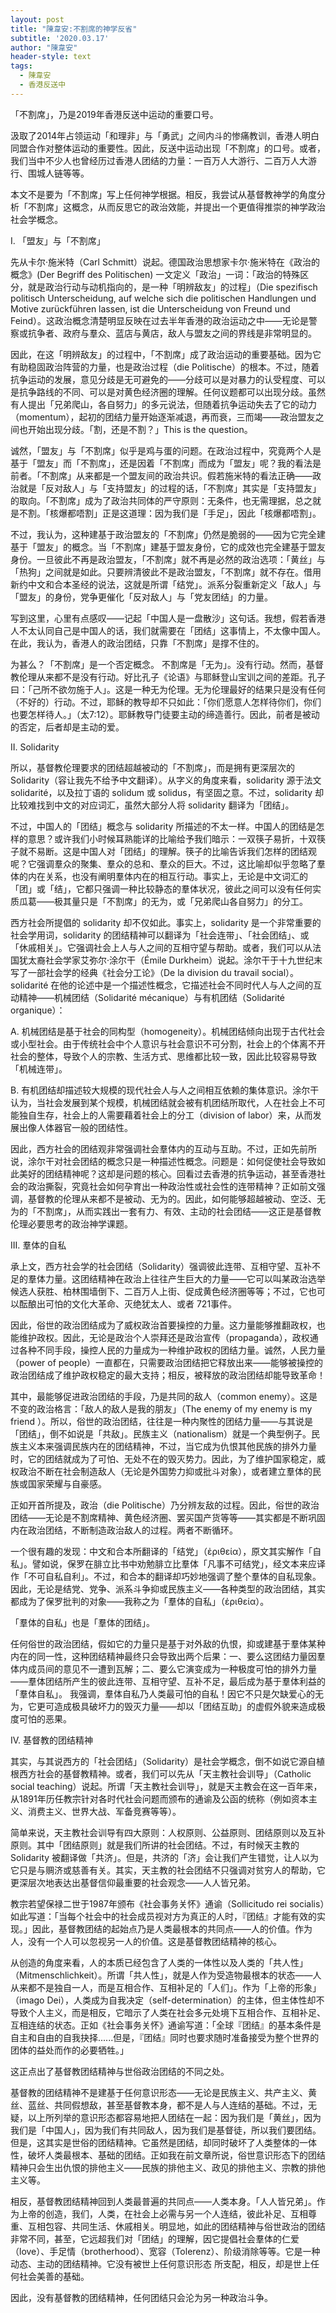 ```yaml
---
layout: post
title: "陳韋安:不割席的神学反省"
subtitle: '2020.03.17'
author: "陳韋安"
header-style: text
tags:
  - 陳韋安
  - 香港反送中
---
```


「不割席」，乃是2019年香港反送中运动的重要口号。 

汲取了2014年占领运动「和理非」与「勇武」之间内斗的惨痛教训，香港人明白同盟合作对整体运动的重要性。因此，反送中运动出现「不割席」的口号。或者，我们当中不少人也曾经历过香港人团结的力量：一百万人大游行、二百万人大游行、围城人链等等。 

本文不是要为「不割席」写上任何神学根据。相反，我尝试从基督教神学的角度分析「不割席」这概念，从而反思它的政治效能，并提出一个更值得推崇的神学政治社会学概念。 

I. 「盟友」与「不割席」

先从卡尔·施米特（Carl Schmitt）说起。德国政治思想家卡尔·施米特在《政治的概念》(Der Begriff des Politischen) 一文定义「政治」一词：「政治的特殊区分，就是政治行动与动机指向的，是一种「明辨敌友」的过程」（Die spezifisch politisch Unterscheidung, auf welche sich die politischen Handlungen und Motive zurückführen lassen, ist die Unterscheidung von Freund und Feind）。这政治概念清楚明显反映在过去半年香港的政治运动之中——无论是警察或抗争者、政府与羣众、蓝店与黄店，敌人与盟友之间的界线是非常明显的。 

因此，在这「明辨敌友」的过程中，「不割席」成了政治运动的重要基础。因为它有助稳固政治阵营的力量，也是政治过程（die Politische）的根本。不过，随着抗争运动的发展，意见分歧是无可避免的——分歧可以是对暴力的认受程度、可以是抗争路线的不同、可以是对黄色经济圈的理解。任何议题都可以出现分歧。虽然有人提出「兄弟爬山，各自努力」的多元说法，但随着抗争运动失去了它的动力（momentum），起初的团结力量开始逐渐减退，再而衰，三而竭——政治盟友之间也开始出现分歧。「割，还是不割？」This is the question。 

诚然，「盟友」与「不割席」似乎是鸡与蛋的问题。在政治过程中，究竟两个人是基于「盟友」而「不割席」，还是因着「不割席」而成为「盟友」呢？我的看法是前者。「不割席」从来都是一个盟友间的政治共识。假若施米特的看法正确——政治就是「反对敌人」与「支持盟友」的过程的话，「不割席」其实是「支持盟友」的取向。「不割席」成为了政治共同体的严守原则：无条件，也无需理据，总之就是不割。「核爆都唔割」正是这道理：因为我们是「手足」，因此「核爆都唔割」。 

不过，我认为，这种建基于政治盟友的「不割席」仍然是脆弱的——因为它完全建基于「盟友」的概念。当「不割席」建基于盟友身份，它的成效也完全建基于盟友身份。一旦彼此不再是政治盟友，「不割席」就不再是必然的政治选项：「黄丝」与「热狗」之间就是如此。只要辨清彼此不是政治盟友，「不割席」就不存在。借用新约中文和合本圣经的说法，这就是所谓「结党」。派系分裂重新定义「敌人」与「盟友」的身份，党争更催化「反对敌人」与「党友团结」的力量。 

写到这里，心里有点感叹——记起「中国人是一盘散沙」这句话。我想，假若香港人不太认同自己是中国人的话，我们就需要在「团结」这事情上，不太像中国人。在此，我认为，香港人的政治团结，只靠「不割席」是撑不住的。

为甚么？「不割席」是一个否定概念。 不割席是「无为」。没有行动。然而，基督教伦理从来都不是没有行动。好比孔子《论语》与耶稣登山宝训之间的差距。孔子曰：「己所不欲勿施于人」。这是一种无为伦理。无为伦理最好的结果只是没有任何（不好的）行动。不过，耶稣的教导却不只如此：「你们愿意人怎样待你们，你们也要怎样待人。」（太7:12）。耶稣教导门徒要主动的缔造善行。因此，前者是被动的否定，后者却是主动的爱。 

II. Solidarity

所以，基督教伦理要求的团结超越被动的「不割席」，而是拥有更深层次的 Solidarity（容让我先不给予中文翻译）。从字义的角度来看，solidarity 源于法文 solidarité，以及拉丁语的 solidum 或 solidus，有坚固之意。不过，solidarity 却比较难找到中文的对应词汇，虽然大部分人将 solidarity 翻译为「团结」。 

不过，中国人的「团结」概念与 solidarity 所描述的不太一样。中国人的团结是怎样的意思？或许我们小时候耳熟能详的比喻给予我们暗示：一双筷子易折，十双筷子就不易断。这是中国人对「团结」的理解。筷子的比喻告诉我们怎样的团结观呢？它强调羣众的聚集、羣众的总和、羣众的巨大。不过，这比喻却似乎忽略了羣体的内在关系，也没有阐明羣体内在的相互行动。事实上，无论是中文词汇的「团」或「结」，它都只强调一种比较静态的羣体状况，彼此之间可以没有任何实质瓜葛——极其量只是「不割席」的无为，或「兄弟爬山各自努力」的分工。 

西方社会所提倡的 solidarity 却不仅如此。事实上，solidarity 是一个非常重要的社会学用词，solidarity 的团结精神可以翻译为「社会连带」、「社会团结」、或「休戚相关」。它强调社会上人与人之间的互相守望与帮助。或者，我们可以从法国犹太裔社会学家艾弥尔·涂尔干（Émile Durkheim）说起。涂尔干于十九世纪末写了一部社会学的经典《社会分工论》（De la division du travail social）。solidarité 在他的论述中是一个描述性概念，它描述社会不同时代人与人之间的互动精神——机械团结（Solidarité mécanique）与有机团结（Solidarité organique）： 

A. 机械团结是基于社会的同构型（homogeneity）。机械团结倾向出现于古代社会或小型社会。由于传统社会中个人意识与社会意识不可分割，社会上的个体离不开社会的整体，导致个人的宗教、生活方式、思维都比较一致，因此比较容易导致「机械连带」。 

B. 有机团结却描述较大规模的现代社会人与人之间相互依赖的集体意识。涂尔干认为，当社会发展到某个规模，机械团结就会被有机团结所取代，人在社会上不可能独自生存，社会上的人需要藉着社会上的分工（division of labor）来，从而发展出像人体器官一般的团结性。 

因此，西方社会的团结观非常强调社会羣体内的互动与互助。不过，正如先前所说，涂尔干对社会团结的概念只是一种描述性概念。问题是：如何促使社会导致如此美好的团结精神呢？这却是问题的核心。回看过去香港的抗争运动，甚至香港社会的政治撕裂，究竟社会如何孕育出一种政治性或社会性的连带精神？正如前文强调，基督教的伦理从来都不是被动、无为的。因此，如何能够超越被动、空泛、无为的「不割席」，从而实践出一套有力、有效、主动的社会团结——这正是基督教伦理必要思考的政治神学课题。 

III. 羣体的自私

承上文，西方社会学的社会团结（Solidarity）强调彼此连带、互相守望、互补不足的羣体力量。这团结精神在政治上往往产生巨大的力量——它可以叫某政治选举候选人获胜、柏林围墙倒下、二百万人上街、促成黄色经济圈等等；不过，它也可以酝酿出可怕的文化大革命、灭绝犹太人、或者 721事件。 

因此，俗世的政治团结成为了威权政治首要操控的力量。这力量能够推翻政权，也能维护政权。因此，无论是政治个人崇拜还是政治宣传（propaganda），政权通过各种不同手段，操控人民的力量成为一种维护政权的团结力量。诚然，人民力量（power of people）一直都在，只需要政治团结把它释放出来——能够被操控的政治团结成了维护政权稳定的最大支持；相反，被释放的政治团结却能导致革命！ 

其中，最能够促进政治团结的手段，乃是共同的敌人（common enemy）。这是不变的政治格言：「敌人的敌人是我的朋友」（The enemy of my enemy is my friend ）。所以，俗世的政治团结，往往是一种内聚性的团结力量——与其说是「团结」，倒不如说是「共敌」。民族主义（nationalism）就是一个典型例子。民族主义本来强调民族内在的团结精神，不过，当它成为仇恨其他民族的排外力量时，它的团结就成为了可怕、无处不在的毁灭势力。因此，为了维护国家稳定，威权政治不断在社会制造敌人（无论是外国势力抑或批斗对象），或者建立羣体的民族或国家荣耀与自豪感。 

正如开首所提及，政治（die Politische）乃分辨友敌的过程。因此，俗世的政治团结——无论是不割席精神、黄色经济圈、罢买国产货等等——其实都是不断巩固内在政治团结，不断制造政治敌人的过程。两者不断循环。 

一个很有趣的发现：中文和合本所翻译的「结党」（ἐριθεία），原文其实解作「自私」。譬如说，保罗在腓立比书中劝勉腓立比羣体「凡事不可结党」，经文本来应译作「不可自私自利」。不过，和合本的翻译却巧妙地强调了整个羣体的自私现象。因此，无论是结党、党争、派系斗争抑或民族主义——各种类型的政治团结，其实都成为了保罗批判的对象——我称之为「羣体的自私」（ἐριθεία）。 

「羣体的自私」也是「羣体的团结」。

任何俗世的政治团结，假如它的力量只是基于对外敌的仇恨，抑或建基于羣体某种内在的同一性，这种团结精神最终只会导致出两个后果：一、要么这团结力量因羣体内成员间的意见不一遭到瓦解；二、要么它演变成为一种极度可怕的排外力量——羣体团结所产生的彼此连带、互相守望、互补不足，最后成为基于羣体利益的「羣体自私」。 我强调，羣体自私乃人类最可怕的自私！因它不只是欠缺爱心的无为，它更可造成极具破坏力的毁灭力量——却以「团结互助」的虚假外貌来造成极度可怕的恶果。

IV. 基督教的团结精神

其实，与其说西方的「社会团结」（Solidarity）是社会学概念，倒不如说它源自植根西方社会的基督教精神。或者，我们可以先从「天主教社会训导」（Catholic social teaching）说起。所谓「天主教社会训导」，就是天主教会在这一百年来，从1891年历任教宗针对各时代社会问题而颁布的通谕及公函的统称（例如资本主义、消费主义、世界大战、军备竞赛等等）。

简单来说，天主教社会训导有四大原则：人权原则、公益原则、团结原则以及互补原则。其中「团结原则」就是我们所讲的社会团结。不过，有时候天主教的 Solidarity 被翻译做「共济」。但是，共济的「济」会让我们产生错觉，让人以为它只是与赒济或慈善有关。其实，天主教的社会团结不只强调对贫穷人的帮助，它更深层次地表达出基督信仰最重要的社会观念——人人皆兄弟。

教宗若望保禄二世于1987年颁布《社会事务关怀》通谕（Sollicitudo rei socialis）如此写道：「当每个社会中的社会成员视对方为真正的人时，『团结』才能有效的实现。」因此，基督教团结的起始点乃是人类最根本的共同点——人的价值。作为人，没有一个人可以忽视另一人的价值。这是基督教团结精神的核心。

从创造的角度来看，人的本质已经包含了人类的一体性以及人类的「共人性」（Mitmenschlichkeit）。所谓「共人性」，就是人作为受造物最根本的状态——人从来都不是独自一人，而是互相合作、互相补足的「人们」。作为「上帝的形象」（imago Dei），人类成为自我决定（self-determination）的主体，但主体性却不导致个人主义，而是相反，它暗示了人类在社会多元处境下互相合作、互相补足、互相连结的状态。正如《社会事务关怀》通谕写道：「全球『团结』的基本条件是自主和自由的自我抉择......但是，『团结』同时也要求随时准备接受为整个世界的团体的益处而作的必要牺牲。」

这正点出了基督教团结精神与世俗政治团结的不同之处。

基督教的团结精神不是建基于任何意识形态——无论是民族主义、共产主义、黄丝、蓝丝、共同假想敌，甚至基督教本身，都不是人与人连结的基础。不过，无疑，以上所列举的意识形态都容易地把人团结在一起：因为我们是「黄丝」，因为我们是「中国人」，因为我们有共同敌人，因为我们是基督徒，所以我们要团结。但是，这其实是世俗的团结精神。它虽然是团结，却同时破坏了人类整体的一体性，破坏人类最根本、基础的团结。正如我在前文章所说，俗世意识形态下的团结精神只会生出仇恨的排他主义——民族的排他主义、政见的排他主义、宗教的排他主义等。

相反，基督教团结精神回到人类最普遍的共同点——人类本身。「人人皆兄弟」。作为上帝的创造，我们，人类，在社会上必需与另一个人连结，彼此补足、互相尊重、互相包容、共同生活、休戚相关。明显地，如此的团结精神与俗世政治的团结非常不同，甚至，它远超我们对「团结」的理解，因它提倡社会羣体的仁爱（love）、手足情（brotherhood）、宽容（Tolerenz）、阶级消除等等。它是一种动态、主动的团结精神。它没有被世上任何意识形态
所支配，相反，却是世上任何社会美善的基础。

因此，没有基督教的团结精神，任何团结只会沦为另一种政治斗争。
